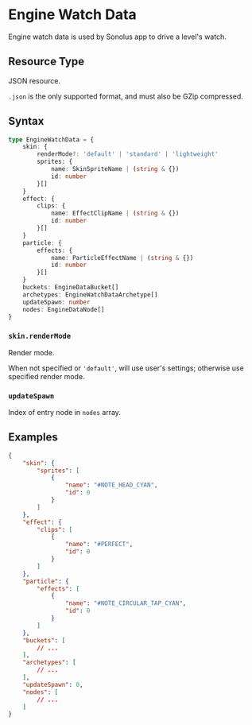 # Engine Watch Data

Engine watch data is used by Sonolus app to drive a level's watch.

## Resource Type

JSON resource.

`.json` is the only supported format, and must also be GZip compressed.

## Syntax

```ts
type EngineWatchData = {
    skin: {
        renderMode?: 'default' | 'standard' | 'lightweight'
        sprites: {
            name: SkinSpriteName | (string & {})
            id: number
        }[]
    }
    effect: {
        clips: {
            name: EffectClipName | (string & {})
            id: number
        }[]
    }
    particle: {
        effects: {
            name: ParticleEffectName | (string & {})
            id: number
        }[]
    }
    buckets: EngineDataBucket[]
    archetypes: EngineWatchDataArchetype[]
    updateSpawn: number
    nodes: EngineDataNode[]
}
```

### `skin.renderMode`

Render mode.

When not specified or `'default'`, will use user's settings; otherwise use specified render mode.

### `updateSpawn`

Index of entry node in `nodes` array.

## Examples

```json
{
    "skin": {
        "sprites": [
            {
                "name": "#NOTE_HEAD_CYAN",
                "id": 0
            }
        ]
    },
    "effect": {
        "clips": [
            {
                "name": "#PERFECT",
                "id": 0
            }
        ]
    },
    "particle": {
        "effects": [
            {
                "name": "#NOTE_CIRCULAR_TAP_CYAN",
                "id": 0
            }
        ]
    },
    "buckets": [
        // ...
    ],
    "archetypes": [
        // ...
    ],
    "updateSpawn": 0,
    "nodes": [
        // ...
    ]
}
```
